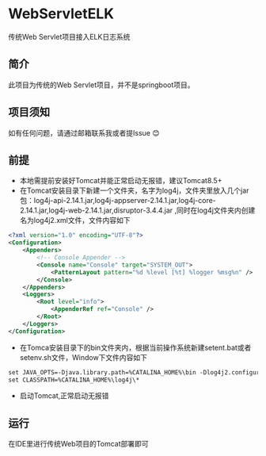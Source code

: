 # WebServletELK
传统Web Servlet项目接入ELK日志系统

## 简介
此项目为传统的Web Servlet项目，并不是springboot项目。

## 项目须知
如有任何问题，请通过邮箱联系我或者提Issue :blush:

## 前提
- 本地需提前安装好Tomcat并能正常启动无报错，建议Tomcat8.5+
- 在Tomcat安装目录下新建一个文件夹，名字为log4j，文件夹里放入几个jar包：log4j-api-2.14.1.jar,log4j-appserver-2.14.1.jar,log4j-core-2.14.1.jar,log4j-web-2.14.1.jar,disruptor-3.4.4.jar
,同时在log4j文件夹内创建名为log4j2.xml文件，文件内容如下
```xml
<?xml version="1.0" encoding="UTF-8"?>
<Configuration>
    <Appenders>
        <!-- Console Appender -->
        <Console name="Console" target="SYSTEM_OUT">
            <PatternLayout pattern="%d %level [%t] %logger %msg%n" />
        </Console>
    </Appenders>
    <Loggers>        
        <Root level="info">
            <AppenderRef ref="Console" />
        </Root>
    </Loggers>
</Configuration>
```
- 在Tomca安装目录下的bin文件夹内，根据当前操作系统新建setent.bat或者setenv.sh文件，Window下文件内容如下
```xml
set JAVA_OPTS=-Djava.library.path=%CATALINA_HOME%\bin -Dlog4j2.configurationFile=file:///D:/Tomcat/apache-tomcat-8.5.63/log4j/log4j2.xml -Dlog4j2.garbagefreeThreadContextMap=true -Dlog4j2.enableThreadlocals=true -Dlog4j2.contextSelector=org.apache.logging.log4j.core.async.AsyncLoggerContextSelector %JAVA_OPTS%
set CLASSPATH=%CATALINA_HOME%\log4j\*
```
- 启动Tomcat,正常启动无报错
## 运行
在IDE里进行传统Web项目的Tomcat部署即可
